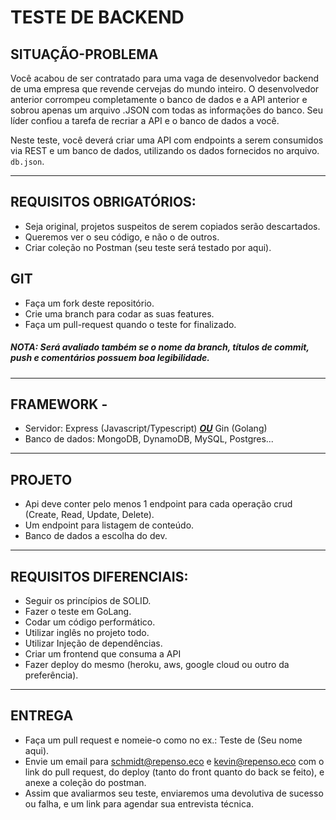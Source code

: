 # **TESTE DE BACKEND**

## SITUAÇÃO-PROBLEMA

Você acabou de ser contratado para uma vaga de desenvolvedor backend de uma empresa que revende cervejas do mundo inteiro. O desenvolvedor anterior corrompeu completamente o banco de dados e a API anterior e sobrou apenas um arquivo .JSON com todas as informações do banco. Seu líder confiou a tarefa de recriar a API e o banco de dados a você.

Neste teste, você deverá criar uma API com endpoints a serem consumidos via REST e um banco de dados, utilizando os dados fornecidos no arquivo. ````db.json````.

---------------------------------------------------------------------

## REQUISITOS OBRIGATÓRIOS:

- Seja original, projetos suspeitos de serem copiados serão descartados.
- Queremos ver o seu código, e não o de outros.
- Criar coleção no Postman (seu teste será testado por aqui).

## GIT

- Faça um fork deste repositório.
- Crie uma branch para codar as suas features.
- Faça um pull-request quando o teste for finalizado.

##### **NOTA: Será avaliado também se o nome da branch, títulos de commit, push e comentários possuem boa legibilidade.**

-----------------------------------------------------

## FRAMEWORK -

- Servidor: Express (Javascript/Typescript) *<u>**OU**</u>* Gin (Golang)
- Banco de dados: MongoDB, DynamoDB, MySQL, Postgres...

-----------------------------------------------------

## PROJETO

- Api deve conter pelo menos 1 endpoint para cada operação crud (Create, Read, Update, Delete).
- Um endpoint para listagem de conteúdo.
- Banco de dados a escolha do dev.

-------------------------------------------------------

## REQUISITOS DIFERENCIAIS:

- Seguir os princípios de SOLID.
- Fazer o teste em GoLang.
- Codar um código performático.
- Utilizar inglês no projeto todo.
- Utilizar Injeção de dependências.
- Criar um frontend que consuma a API
- Fazer deploy do mesmo (heroku, aws, google cloud ou outro da preferência).



---

## ENTREGA

- Faça um pull request e nomeie-o como no ex.: Teste de (Seu nome aqui).
- Envie um email para schmidt@repenso.eco e kevin@repenso.eco com o link do pull request, do deploy (tanto do front quanto do back se feito), e anexe a coleção do postman.
- Assim que avaliarmos seu teste, enviaremos uma devolutiva de sucesso ou falha, e um link para agendar sua entrevista técnica.

